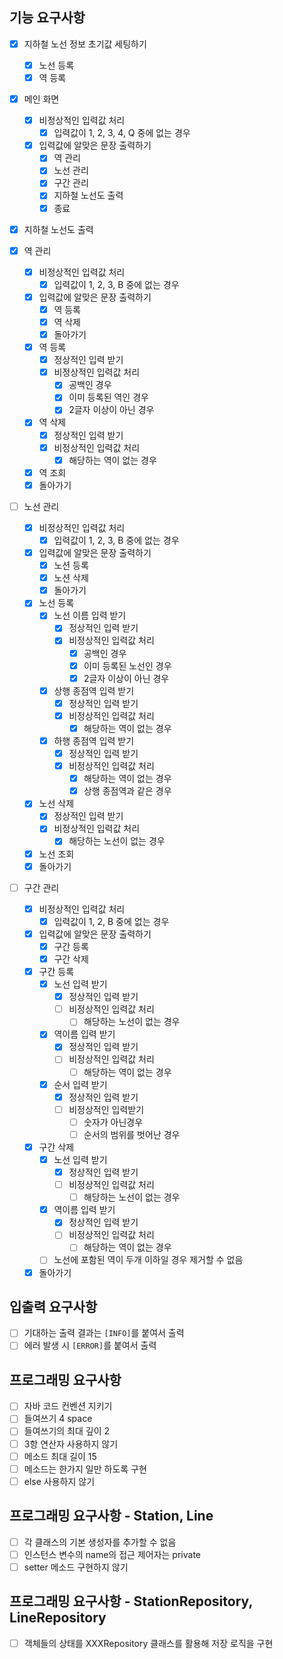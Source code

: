 ## 기능 요구사항

- [x] 지하철 노선 정보 초기값 세팅하기
    - [x] 노선 등록
    - [x] 역 등록

- [x] 메인 화면
    - [x] 비정상적인 입력값 처리
        - [x] 입력값이 1, 2, 3, 4, Q 중에 없는 경우
    - [x] 입력값에 알맞은 문장 출력하기
        - [x] 역 관리
        - [x] 노선 관리
        - [x] 구간 관리
        - [x] 지하철 노선도 출력
        - [x] 종료

- [x] 지하철 노선도 출력

- [x] 역 관리
    - [x] 비정상적인 입력값 처리
        - [x] 입력값이 1, 2, 3, B 중에 없는 경우
    - [x] 입력값에 알맞은 문장 출력하기
        - [x] 역 등록
        - [x] 역 삭제
        - [x] 돌아가기
    - [x] 역 등록
        - [x] 정상적인 입력 받기
        - [x] 비정상적인 입력값 처리
            - [x] 공백인 경우
            - [x] 이미 등록된 역인 경우
            - [x] 2글자 이상이 아닌 경우
    - [x] 역 삭제
        - [x] 정상적인 입력 받기
        - [x] 비정상적인 입력값 처리
            - [x] 해당하는 역이 없는 경우
    - [x] 역 조회
    - [x] 돌아가기

- [ ] 노선 관리
    - [x] 비정상적인 입력값 처리
        - [x] 입력값이 1, 2, 3, B 중에 없는 경우
    - [x] 입력값에 알맞은 문장 출력하기
        - [x] 노션 등록
        - [x] 노션 삭제
        - [x] 돌아가기
    - [x] 노선 등록
        - [x] 노선 이름 입력 받기
            - [x] 정상적인 입력 받기
            - [x] 비정상적인 입력값 처리
                - [x] 공백인 경우
                - [x] 이미 등록된 노선인 경우
                - [x] 2글자 이상이 아닌 경우
        - [x] 상행 종점역 입력 받기
            - [x] 정상적인 입력 받기
            - [x] 비정상적인 입력값 처리
                - [x] 해당하는 역이 없는 경우
        - [x] 하행 종점역 입력 받기
            - [x] 정상적인 입력 받기
            - [x] 비정상적인 입력값 처리
                - [x] 해당하는 역이 없는 경우
                - [x] 상행 종점역과 같은 경우
    - [x] 노선 삭제
        - [x] 정상적인 입력 받기
        - [x] 비정상적인 입력값 처리
            - [x] 해당하는 노선이 없는 경우
    - [x] 노선 조회
    - [x] 돌아가기

- [ ] 구간 관리
    - [x] 비정상적인 입력값 처리
        - [x] 입력값이 1, 2, B 중에 없는 경우
    - [x] 입력값에 알맞은 문장 출력하기
        - [x] 구간 등록
        - [x] 구간 삭제
    - [x] 구간 등록
        - [x] 노선 입력 받기
            - [x] 정상적인 입력 받기
            - [ ] 비정상적인 입력값 처리
                - [ ] 해당하는 노선이 없는 경우
        - [x] 역이름 입력 받기
            - [x] 정상적인 입력 받기
            - [ ] 비정상적인 입력값 처리
                - [ ] 해당하는 역이 없는 경우
        - [x] 순서 입력 받기
            - [x] 정상적인 입력 받기
            - [ ] 비정상적인 입력받기
                - [ ] 숫자가 아닌경우
                - [ ] 순서의 범위를 벗어난 경우
    - [x] 구간 삭제
        - [x] 노선 입력 받기
            - [x] 정상적인 입력 받기
            - [ ] 비정상적인 입력값 처리
                - [ ] 해당하는 노선이 없는 경우
        - [x] 역이름 입력 받기
            - [x] 정상적인 입력 받기
            - [ ] 비정상적인 입력값 처리
                - [ ] 해당하는 역이 없는 경우
        - [ ] 노선에 포함된 역이 두개 이하일 경우 제거할 수 없음
    - [x] 돌아가기

## 입출력 요구사항

- [ ] 기대하는 출력 결과는 `[INFO]`를 붙여서 출력
- [ ] 에러 발생 시 `[ERROR]`를 붙여서 출력

## 프로그래밍 요구사항

- [ ] 자바 코드 컨벤션 지키기
- [ ] 들여쓰기 4 space
- [ ] 들여쓰기의 최대 깊이 2
- [ ] 3항 연산자 사용하지 않기
- [ ] 메소드 최대 길이 15
- [ ] 메소드는 한가지 일만 하도록 구현
- [ ] else 사용하지 않기

## 프로그래밍 요구사항 - Station, Line

- [ ] 각 클래스의 기본 생성자를 추가할 수 없음
- [ ] 인스턴스 변수의 name의 접근 제어자는 private
- [ ] setter 메소드 구현하지 않기

## 프로그래밍 요구사항 - StationRepository, LineRepository

- [ ] 객체들의 상태를 XXXRepository 클래스를 활용해 저장 로직을 구현